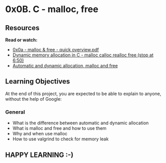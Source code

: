 # 0x0B. C - malloc, free

## Resources
**Read or watch:**

* [0x0a - malloc & free - quick overview.pdf](https://s3.amazonaws.com/alx-intranet.hbtn.io/uploads/misc/2021/1/a094c90e7f466bbeaa49cb24c8f04e7f27aaad41.pdf?X-Amz-Algorithm=AWS4-HMAC-SHA256&X-Amz-Credential=AKIARDDGGGOUSBVO6H7D%2F20230904%2Fus-east-1%2Fs3%2Faws4_request&X-Amz-Date=20230904T083653Z&X-Amz-Expires=86400&X-Amz-SignedHeaders=host&X-Amz-Signature=3c9f4690b7174abf9a30b9202536988dd9948c81bd0419c2acb7a6490302934a)
* [Dynamic memory allocation in C - malloc calloc realloc free (stop at 6:50)](https://www.youtube.com/watch?v=xDVC3wKjS64)
* [Automatic and dynamic allocation, malloc and free](https://intranet.alxswe.com/concepts/62)

## Learning Objectives
At the end of this project, you are expected to be able to explain to anyone, without the help of Google:

### General
* What is the difference between automatic and dynamic allocation
* What is malloc and free and how to use them
* Why and when use malloc
* How to use valgrind to check for memory leak

## HAPPY LEARNING :-)

